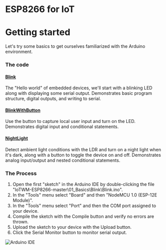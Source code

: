 # ESP8266 for IoT
# Getting started
Let's try some basics to get ourselves familiarized with the Arduino environment.

### The code
#### [Blink](Blink)
The "Hello world" of embedded devices, we'll start with a blinking LED along with displaying some serial output.  Demonstrates basic program structure, digital outputs, and writing to serial.

#### [BlinkWithButton](BlinkWithButton)
Use the button to capture local user input and turn on the LED.  Demonstrates digital input and conditional statements.

#### [NightLight](NightLight)
Detect ambient light conditions with the LDR and turn on a night light when it's dark, along with a button to toggle the device on and off.  Demonstrates analog input/output and nested conditional statements.

### The Process
1. Open the first "sketch" in the Arduino IDE by double-clicking the file "IoTWM-ESP8266-master\01_Basics\Blink\Blink.ino".
2. In the "Tools" menu select "Board" and then "NodeMCU 1.0 (ESP-12E Module)".
3. In the "Tools" menu select "Port" and then the COM port assigned to your device.
4. Compile the sketch with the Compile button and verify no errors are thrown.
5. Upload the sketch to your device with the Upload button.
6. Click the Serial Monitor button to monitor serial output.

![Arduino IDE](https://github.com/aderusha/IoTWM-ESP8266/blob/master/Images/ArduinoIDE.png)
